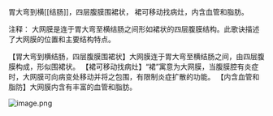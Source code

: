 胃大弯到横[[结肠]]，四层腹膜围裙状，
裙可移动找病灶，内含血管和脂肪。

注释：
大网膜是连于胃大弯至横结肠之间形如裙状的四层腹膜结构。此歌诀描述了大网膜的位置和主要结构特点。

【胃大弯到横结肠，四层腹膜围裙状】大网膜连于胃大弯至横结肠之间，由四层腹膜构成，形似围裙状。
【裙可移动找病灶】“裙”寓意为大网膜，当腹膜腔有炎症时，大网膜可向病变处移动并将之包围，有限制炎症扩散的功能。
【内含血管和脂防】大网膜内含有丰富的血管和脂肪。

![image.png](https://picgo18719498306.oss-cn-guangzhou.aliyuncs.com/20250808151459579.png)
